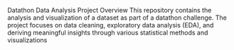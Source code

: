 Datathon Data Analysis Project
Overview
This repository contains the analysis and visualization of a  dataset as part of a datathon challenge. The project focuses on data cleaning, exploratory data analysis (EDA), and deriving meaningful insights through various statistical methods and visualizations
